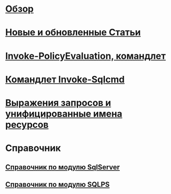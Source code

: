 # [Обзор](database-engine-powershell-reference.md)  
# [Новые и обновленные Статьи](new-updated-powershell.md)
# [Invoke-PolicyEvaluation, командлет](invoke-policyevaluation-cmdlet.md)  
# [Командлет Invoke-Sqlcmd](invoke-sqlcmd-cmdlet.md)  
# [Выражения запросов и унифицированные имена ресурсов](query-expressions-and-uniform-resource-names.md)  
# Справочник
## [Справочник по модулю SqlServer](https://docs.microsoft.com/powershell/module/sqlserver/?toc=/sql/powershell/toc.json&bc=/sql/breadcrumb/toc.json)
## [Справочник по модулю SQLPS](https://docs.microsoft.com/powershell/module/sqlps/?toc=/sql/powershell/toc.json&bc=/sql/breadcrumb/toc.json)